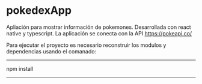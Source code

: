 # pokedexApp
Apliación para mostrar información de pokemones. Desarrollada con react native y typescript.
La aplicación se conecta con la API https://pokeapi.co/

Para ejecutar el proyecto es necesario reconstruir los modulos y dependencias usando el comanado:

***********
npm install
***********

